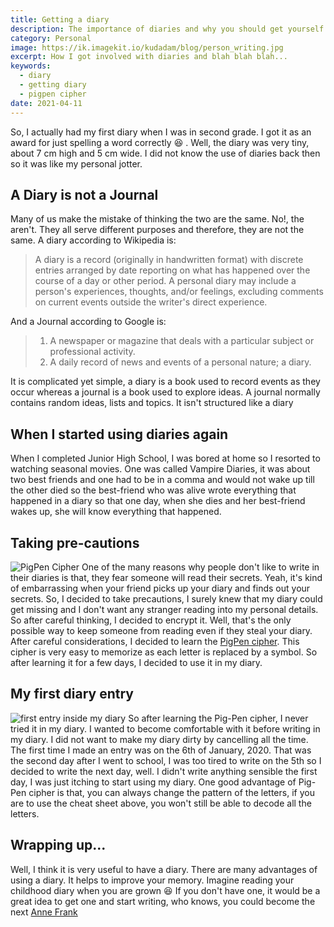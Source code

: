```yaml
---
title: Getting a diary
description: The importance of diaries and why you should get yourself one
category: Personal
image: https://ik.imagekit.io/kudadam/blog/person_writing.jpg
excerpt: How I got involved with diaries and blah blah blah...
keywords:
  - diary
  - getting diary
  - pigpen cipher
date: 2021-04-11
---
```


So, I actually had my first diary when I was in second grade. I got it as an award for just spelling a word correctly :laughing: . Well, the diary was very tiny, about 7 cm high and 5 cm wide. I did not know the use of diaries back then so it was like my personal jotter.

## A Diary is not a Journal

Many of us make the mistake of thinking the two are the same. No!, the aren't. They all serve different purposes and therefore, they are not the same.
A diary according to Wikipedia is:

> A diary is a record (originally in handwritten format) with discrete entries arranged by date reporting on what has happened over the course of a day or other period. A personal diary may include a person's experiences, thoughts, and/or feelings, excluding comments on current events outside the writer's direct experience.

And a Journal according to Google is:

> 1. A newspaper or magazine that deals with a particular subject or professional activity.
> 2. A daily record of news and events of a personal nature; a diary.

It is complicated yet simple, a diary is a book used to record events as they occur whereas a journal is a book used to explore ideas. A journal normally contains random ideas, lists and topics. It isn't structured like a diary

## When I started using diaries again

When I completed Junior High School, I was bored at home so I resorted to watching seasonal movies. One was called Vampire Diaries, it was about two best friends and one had to be in a comma and would not wake up till the other died so the best-friend who was alive wrote everything that happened in a diary so that one day, when she dies and her best-friend wakes up, she will know everything that happened.

## Taking pre-cautions

![PigPen Cipher](https://upload.wikimedia.org/wikipedia/commons/thumb/3/36/Pigpen_cipher_key.svg/1200px-Pigpen_cipher_key.svg.png)
One of the many reasons why people don't like to write in their diaries is that, they fear someone will read their secrets. Yeah, it's kind of embarrassing when your friend picks up your diary and finds out your secrets. So, I decided to take precautions, I surely knew that my diary could get missing and I don't want any stranger reading into my personal details.
So after careful thinking, I decided to encrypt it. Well, that's the only possible way to keep someone from reading even if they steal your diary. After careful considerations, I decided to learn the [PigPen cipher](https://en.wikipedia.org/wiki/Pigpen_cipher). This cipher is very easy to memorize as each letter is replaced by a symbol. So after learning it for a few days, I decided to use it in my diary.

## My first diary entry

![first entry inside my diary](https://ik.imagekit.io/kudadam/blog/picture_of_my_diary.jpg?h=300&q=100)
So after learning the Pig-Pen cipher, I never tried it in my diary. I wanted to become comfortable with it before writing in my diary. I did not want to make my diary dirty by cancelling all the time.
The first time I made an entry was on the 6th of January, 2020. That was the second day after I went to school, I was too tired to write on the 5th so I decided to write the next day, well. I didn't write anything sensible the first day, I was just itching to start using my diary.
One good advantage of Pig-Pen cipher is that, you can always change the pattern of the letters, if you are to use the cheat sheet above, you won't still be able to decode all the letters.

## Wrapping up...

Well, I think it is very useful to have a diary. There are many advantages of using a diary. It helps to improve your memory. Imagine reading your childhood diary when you are grown :laughing:
If you don't have one, it would be a great idea to get one and start writing, who knows, you could become the next [Anne Frank](https://en.wikipedia.org/wiki/Anne_Frank)
